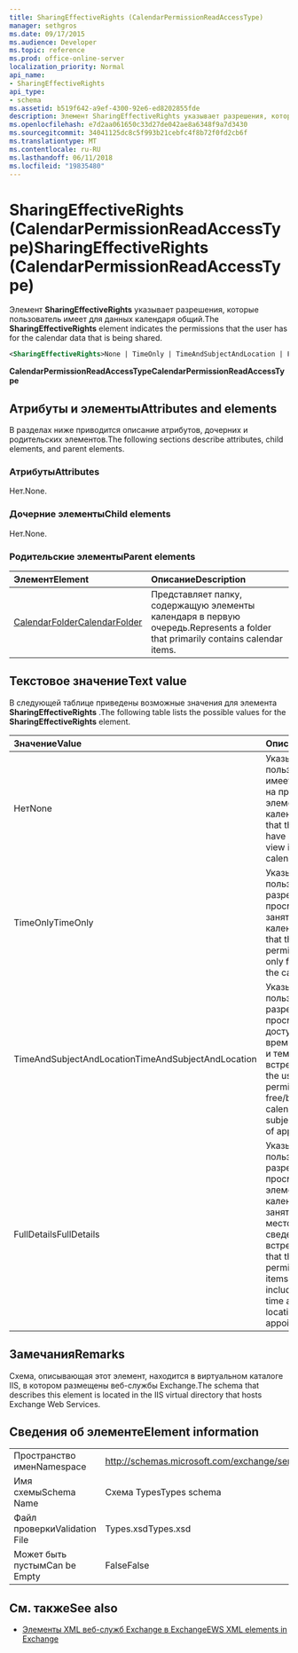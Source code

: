 ```yaml
---
title: SharingEffectiveRights (CalendarPermissionReadAccessType)
manager: sethgros
ms.date: 09/17/2015
ms.audience: Developer
ms.topic: reference
ms.prod: office-online-server
localization_priority: Normal
api_name:
- SharingEffectiveRights
api_type:
- schema
ms.assetid: b519f642-a9ef-4300-92e6-ed8202855fde
description: Элемент SharingEffectiveRights указывает разрешения, которые пользователь имеет для данных календаря общий.
ms.openlocfilehash: e7d2aa061650c33d27de042ae8a6348f9a7d3430
ms.sourcegitcommit: 34041125dc8c5f993b21cebfc4f8b72f0fd2cb6f
ms.translationtype: MT
ms.contentlocale: ru-RU
ms.lasthandoff: 06/11/2018
ms.locfileid: "19835480"
---
```

# <a name="sharingeffectiverights-calendarpermissionreadaccesstype"></a><span data-ttu-id="b01f9-103">SharingEffectiveRights (CalendarPermissionReadAccessType)</span><span class="sxs-lookup"><span data-stu-id="b01f9-103">SharingEffectiveRights (CalendarPermissionReadAccessType)</span></span>

<span data-ttu-id="b01f9-104">Элемент **SharingEffectiveRights** указывает разрешения, которые пользователь имеет для данных календаря общий.</span><span class="sxs-lookup"><span data-stu-id="b01f9-104">The **SharingEffectiveRights** element indicates the permissions that the user has for the calendar data that is being shared.</span></span> 
  
```XML
<SharingEffectiveRights>None | TimeOnly | TimeAndSubjectAndLocation | FullDetails</SharingEffectiveRights>
```

 <span data-ttu-id="b01f9-105">**CalendarPermissionReadAccessType**</span><span class="sxs-lookup"><span data-stu-id="b01f9-105">**CalendarPermissionReadAccessType**</span></span>
## <a name="attributes-and-elements"></a><span data-ttu-id="b01f9-106">Атрибуты и элементы</span><span class="sxs-lookup"><span data-stu-id="b01f9-106">Attributes and elements</span></span>

<span data-ttu-id="b01f9-107">В разделах ниже приводится описание атрибутов, дочерних и родительских элементов.</span><span class="sxs-lookup"><span data-stu-id="b01f9-107">The following sections describe attributes, child elements, and parent elements.</span></span>
  
### <a name="attributes"></a><span data-ttu-id="b01f9-108">Атрибуты</span><span class="sxs-lookup"><span data-stu-id="b01f9-108">Attributes</span></span>

<span data-ttu-id="b01f9-109">Нет.</span><span class="sxs-lookup"><span data-stu-id="b01f9-109">None.</span></span>
  
### <a name="child-elements"></a><span data-ttu-id="b01f9-110">Дочерние элементы</span><span class="sxs-lookup"><span data-stu-id="b01f9-110">Child elements</span></span>

<span data-ttu-id="b01f9-111">Нет.</span><span class="sxs-lookup"><span data-stu-id="b01f9-111">None.</span></span>
  
### <a name="parent-elements"></a><span data-ttu-id="b01f9-112">Родительские элементы</span><span class="sxs-lookup"><span data-stu-id="b01f9-112">Parent elements</span></span>

|<span data-ttu-id="b01f9-113">**Элемент**</span><span class="sxs-lookup"><span data-stu-id="b01f9-113">**Element**</span></span>|<span data-ttu-id="b01f9-114">**Описание**</span><span class="sxs-lookup"><span data-stu-id="b01f9-114">**Description**</span></span>|
|:-----|:-----|
|[<span data-ttu-id="b01f9-115">CalendarFolder</span><span class="sxs-lookup"><span data-stu-id="b01f9-115">CalendarFolder</span></span>](calendarfolder.md) <br/> |<span data-ttu-id="b01f9-116">Представляет папку, содержащую элементы календаря в первую очередь.</span><span class="sxs-lookup"><span data-stu-id="b01f9-116">Represents a folder that primarily contains calendar items.</span></span>  <br/> |
   
## <a name="text-value"></a><span data-ttu-id="b01f9-117">Текстовое значение</span><span class="sxs-lookup"><span data-stu-id="b01f9-117">Text value</span></span>

<span data-ttu-id="b01f9-118">В следующей таблице приведены возможные значения для элемента **SharingEffectiveRights** .</span><span class="sxs-lookup"><span data-stu-id="b01f9-118">The following table lists the possible values for the **SharingEffectiveRights** element.</span></span> 
  
|<span data-ttu-id="b01f9-119">**Значение**</span><span class="sxs-lookup"><span data-stu-id="b01f9-119">**Value**</span></span>|<span data-ttu-id="b01f9-120">**Описание**</span><span class="sxs-lookup"><span data-stu-id="b01f9-120">**Description**</span></span>|
|:-----|:-----|
|<span data-ttu-id="b01f9-121">Нет</span><span class="sxs-lookup"><span data-stu-id="b01f9-121">None</span></span>  <br/> |<span data-ttu-id="b01f9-122">Указывает, что пользователь не имеет разрешения на просмотр элементов в календаре.</span><span class="sxs-lookup"><span data-stu-id="b01f9-122">Indicates that the user does not have permission to view items in the calendar.</span></span>  <br/> |
|<span data-ttu-id="b01f9-123">TimeOnly</span><span class="sxs-lookup"><span data-stu-id="b01f9-123">TimeOnly</span></span>  <br/> |<span data-ttu-id="b01f9-124">Указывает, что пользователь имеет разрешения на просмотр только занятости в календаре.</span><span class="sxs-lookup"><span data-stu-id="b01f9-124">Indicates that the user has permission to view only free/busy time in the calendar.</span></span>  <br/> |
|<span data-ttu-id="b01f9-125">TimeAndSubjectAndLocation</span><span class="sxs-lookup"><span data-stu-id="b01f9-125">TimeAndSubjectAndLocation</span></span>  <br/> |<span data-ttu-id="b01f9-126">Указывает, что пользователь имеет разрешения на просмотр сведений о доступности времени в календаре и тему и место встречи.</span><span class="sxs-lookup"><span data-stu-id="b01f9-126">Indicates that the user has permission to view free/busy time in the calendar and the subject and location of appointments.</span></span>  <br/> |
|<span data-ttu-id="b01f9-127">FullDetails</span><span class="sxs-lookup"><span data-stu-id="b01f9-127">FullDetails</span></span>  <br/> |<span data-ttu-id="b01f9-128">Указывает, что пользователь имеет разрешения на просмотр всех элементов в календаре, включая занятости и тему, местоположение и сведения о встречах.</span><span class="sxs-lookup"><span data-stu-id="b01f9-128">Indicates that the user has permission to view all items in the calendar, including free/busy time and subject, location, and details of appointments.</span></span>  <br/> |
   
## <a name="remarks"></a><span data-ttu-id="b01f9-129">Замечания</span><span class="sxs-lookup"><span data-stu-id="b01f9-129">Remarks</span></span>

<span data-ttu-id="b01f9-130">Схема, описывающая этот элемент, находится в виртуальном каталоге IIS, в котором размещены веб-службы Exchange.</span><span class="sxs-lookup"><span data-stu-id="b01f9-130">The schema that describes this element is located in the IIS virtual directory that hosts Exchange Web Services.</span></span>
  
## <a name="element-information"></a><span data-ttu-id="b01f9-131">Сведения об элементе</span><span class="sxs-lookup"><span data-stu-id="b01f9-131">Element information</span></span>

|||
|:-----|:-----|
|<span data-ttu-id="b01f9-132">Пространство имен</span><span class="sxs-lookup"><span data-stu-id="b01f9-132">Namespace</span></span>  <br/> |http://schemas.microsoft.com/exchange/services/2006/types  <br/> |
|<span data-ttu-id="b01f9-133">Имя схемы</span><span class="sxs-lookup"><span data-stu-id="b01f9-133">Schema Name</span></span>  <br/> |<span data-ttu-id="b01f9-134">Схема Types</span><span class="sxs-lookup"><span data-stu-id="b01f9-134">Types schema</span></span>  <br/> |
|<span data-ttu-id="b01f9-135">Файл проверки</span><span class="sxs-lookup"><span data-stu-id="b01f9-135">Validation File</span></span>  <br/> |<span data-ttu-id="b01f9-136">Types.xsd</span><span class="sxs-lookup"><span data-stu-id="b01f9-136">Types.xsd</span></span>  <br/> |
|<span data-ttu-id="b01f9-137">Может быть пустым</span><span class="sxs-lookup"><span data-stu-id="b01f9-137">Can be Empty</span></span>  <br/> |<span data-ttu-id="b01f9-138">False</span><span class="sxs-lookup"><span data-stu-id="b01f9-138">False</span></span>  <br/> |
   
## <a name="see-also"></a><span data-ttu-id="b01f9-139">См. также</span><span class="sxs-lookup"><span data-stu-id="b01f9-139">See also</span></span>



- [<span data-ttu-id="b01f9-140">Элементы XML веб-служб Exchange в Exchange</span><span class="sxs-lookup"><span data-stu-id="b01f9-140">EWS XML elements in Exchange</span></span>](ews-xml-elements-in-exchange.md)

